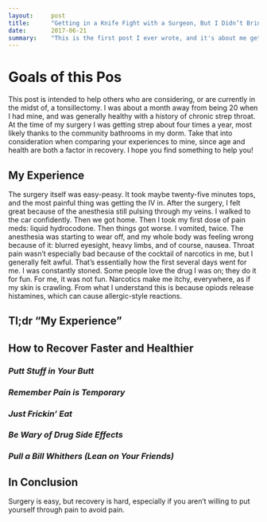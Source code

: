 ```yaml
---
layout:     post
title:      "Getting in a Knife Fight with a Surgeon, But I Didn’t Bring a Knife (Having my tonsils out)"
date:       2017-06-21 
summary:    "This is the first post I ever wrote, and it's about me getting stabbed. Please enjoy."
---
```


# Goals of this Pos

This post is intended to help others who are considering, or are currently in the midst of, a tonsillectomy. I was about a month away from being 20 when I had mine, and was generally healthy with a history of chronic strep throat. At the time of my surgery I was getting strep about four times a year, most likely thanks to the community bathrooms in my dorm. Take that into consideration when comparing your experiences to mine, since age and health are both a factor in recovery. I hope you find something to help you!

## My Experience

The surgery itself was easy-peasy. It took maybe twenty-five minutes tops, and the most painful thing was getting the IV in. After the surgery, I felt great because of the anesthesia still pulsing through my veins. I walked to the car confidently. Then we got home. Then I took my first dose of pain meds: liquid hydrocodone. Then things got worse. I vomited, twice. The anesthesia was starting to wear off, and my whole body was feeling wrong because of it: blurred eyesight, heavy limbs, and of course, nausea. Throat pain wasn’t especially bad because of the cocktail of narcotics in me, but I generally felt awful. That’s essentially how the first several days went for me. 
I was constantly stoned. Some people love the drug I was on; they do it for fun. For me, it was not fun. Narcotics make me itchy, everywhere, as if my skin is crawling. From what I understand this is because opiods release  histamines, which can cause allergic-style reactions.  

## Tl;dr “My Experience”

## How to Recover Faster and Healthier

### *Putt Stuff in Your Butt*

### *Remember Pain is Temporary*

### *Just Frickin’ Eat*

### *Be Wary of Drug Side Effects*

### *Pull a Bill Whithers (Lean on Your Friends)*

## In Conclusion

Surgery is easy, but recovery is hard, especially if you aren’t willing to put yourself through pain to avoid pain. 

